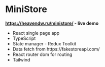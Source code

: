 # MiniStore
<b>https://heavendw.ru/ministore/ - live demo</b>
<ul>
<li>React single page app</li>
<li>TypeScript</li>
<li>State manager - Redux Toolkit</li>
<li>Data fetch from https://fakestoreapi.com/</li>
<li>React router dom for routing</li>
<li>Tailwind</li>
</ul>
